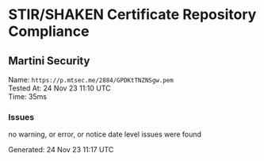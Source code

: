 # STIR/SHAKEN Certificate Repository Compliance

## Martini Security

Name: `https://p.mtsec.me/2884/GPDKtTNZNSgw.pem`\
Tested At: 24 Nov 23 11:10 UTC\
Time: 35ms

### Issues

no warning, or error, or notice date level issues were found

Generated: 24 Nov 23 11:17 UTC